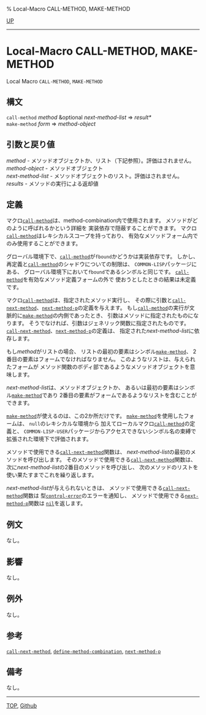 % Local-Macro CALL-METHOD, MAKE-METHOD

[UP](7.7.html)  

---

# Local-Macro **CALL-METHOD, MAKE-METHOD**


Local Macro `CALL-METHOD`, `MAKE-METHOD`


## 構文

`call-method` *method* &optional *next-method-list* => *result\**  
`make-method` *form* => *method-object*


## 引数と戻り値

*method* - メソッドオブジェクトか、リスト（下記参照）。評価はされません。  
*method-object* - メソッドオブジェクト  
*next-method-list* - メソッドオブジェクトのリスト。評価はされません。  
*results* - メソッドの実行による返却値  


## 定義

マクロ[`call-method`](7.7.call-method-local.html)は、method-combination内で使用されます。
メソッドがどのように呼ばれるかという詳細を
実装依存で隠蔽することができます。
マクロ[`call-method`](7.7.call-method-local.html)はレキシカルスコープを持っており、
有効なメソッドフォーム内でのみ使用することができます。

グローバル環境下で、[`call-method`](7.7.call-method-local.html)が`fbound`かどうかは実装依存です。
しかし、再定義と[`call-method`](7.7.call-method-local.html)のシャドウについての制限は、
`COMMON-LISP`パッケージにある、
グローバル環境下において`fbound`であるシンボルと同じです。
[`call-method`](7.7.call-method-local.html)を有効なメソッド定義フォームの外で
使おうとしたときの結果は未定義です。

マクロ[`call-method`](7.7.call-method-local.html)は、指定されたメソッド実行し、
その際に引数と[`call-next-method`](7.7.call-next-method.html)、[`next-method-p`](7.7.next-method-p.html)の定義を与えます。
もし[`call-method`](7.7.call-method-local.html)の実行が文脈的に[`make-method`](7.7.call-method-local.html)の内側であったとき、
引数はメソッドに指定されたものになります。
そうでなければ、引数はジェネリック関数に指定されたものです。
[`call-next-method`](7.7.call-next-method.html)、[`next-method-p`](7.7.next-method-p.html)の定義は、
指定された*next-method-list*に依存します。

もし*method*がリストの場合、
リストの最初の要素はシンボル[`make-method`](7.7.call-method-local.html)、
2番目の要素はフォームでなければなりません。
このようなリストは、与えられたフォームが
メソッド関数のボディ部であるようなメソッドオブジェクトを意味します。

*next-method-list*は、メソッドオブジェクトか、
あるいは最初の要素はシンボル[`make-method`](7.7.call-method-local.html)であり
2番目の要素がフォームであるようなリストを含むことができます。

[`make-method`](7.7.call-method-local.html)が使えるのは、この2か所だけです。
[`make-method`](7.7.call-method-local.html)を使用したフォームは、
`null`のレキシカルな環境から
加えてローカルマクロ[`call-method`](7.7.call-method-local.html)の定義と、
`COMMON-LISP-USER`パッケージからアクセスできないシンボル名の束縛で
拡張された環境下で評価されます。

メソッドで使用できる[`call-next-method`](7.7.call-next-method.html)関数は、
*next-method-list*の最初のメソッドを呼び出します。
そのメソッドで使用できる[`call-next-method`](7.7.call-next-method.html)関数は、
次に*next-method-list*の2番目のメソッドを呼び出し、
次のメソッドのリストを使い果たすまでこれを繰り返します。

*next-method-list*が与えられないときは、
メソッドで使用できる[`call-next-method`](7.7.call-next-method.html)関数は
型[`control-error`](5.3.control-error.html)のエラーを通知し、
メソッドで使用できる[`next-method-p`](7.7.next-method-p.html)関数は
[`nil`](5.3.nil-variable.html)を返します。


## 例文

なし。


## 影響

なし。


## 例外

なし。


## 参考

[`call-next-method`](7.7.call-next-method.html),
[`define-method-combination`](7.7.define-method-combination.html),
[`next-method-p`](7.7.next-method-p.html)


## 備考

なし。


---
[TOP](index.html),  [Github](https://github.com/nptcl/npt-japanese)

